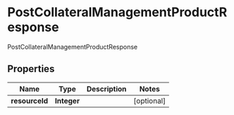 

# PostCollateralManagementProductResponse

PostCollateralManagementProductResponse

## Properties

| Name | Type | Description | Notes |
|------------ | ------------- | ------------- | -------------|
|**resourceId** | **Integer** |  |  [optional] |



